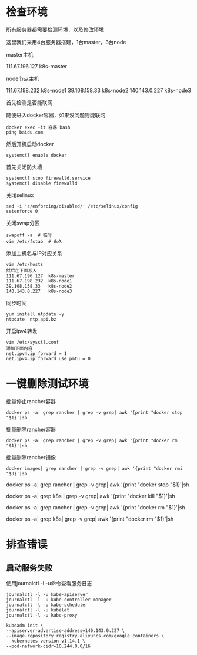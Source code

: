 # 检查环境

所有服务器都需要检测环境，以及修改环境

这里我们采用4台服务器搭建，1台master，3台node

master主机

111.67.196.127	k8s-master

node节点主机

111.67.198.232 	k8s-node1
39.108.158.33	k8s-node2
140.143.0.227	k8s-node3

首先检测是否能联网

随便进入docker容器，如果没问题则能联网

```
docker exec -it 容器 bash
ping baidu.com
```

然后开机启动docker

```
systemctl enable docker
```

首先关闭防火墙

```
systemctl stop firewalld.service
systemctl disable firewalld
```

关闭selinux

```
sed -i 's/enforcing/disabled/' /etc/selinux/config 
setenforce 0
```

关闭swap分区

```
swapoff -a  # 临时
vim /etc/fstab  # 永久
```

添加主机名与IP对应关系

```
vim /etc/hosts
然后在下面写入
111.67.196.127	k8s-master
111.67.198.232 	k8s-node1
39.108.158.33	k8s-node2
140.143.0.227	k8s-node3
```

同步时间

```
yum install ntpdate -y
ntpdate  ntp.api.bz
```

开启ipv4转发

```
vim /etc/sysctl.conf
添加下面内容
net.ipv4.ip_forward = 1
net.ipv4.ip_forward_use_pmtu = 0
```

# 一键删除测试环境

批量停止rancher容器

```
docker ps -a| grep rancher | grep -v grep| awk '{print "docker stop "$1}'|sh
```

批量删除rancher容器

```
docker ps -a| grep rancher | grep -v grep| awk '{print "docker rm "$1}'|sh
```

批量删除rancher镜像

```
docker images| grep rancher | grep -v grep| awk '{print "docker rmi "$3}'|sh
```

docker ps -a| grep rancher | grep -v grep| awk '{print "docker stop "$1}'|sh

docker ps -a| grep k8s | grep -v grep| awk '{print "docker kill "$1}'|sh

docker ps -a| grep rancher | grep -v grep| awk '{print "docker rm "$1}'|sh

docker ps -a| grep k8s| grep -v grep| awk '{print "docker rm "$1}'|sh

# 排查错误

## 启动服务失败

使用journalctl -l -u命令查看服务日志

```
journalctl -l -u kube-apiserver
journalctl -l -u kube-controller-manager
journalctl -l -u kube-scheduler
journalctl -l -u kubelet
journalctl -l -u kube-proxy
```

```
kubeadm init \
--apiserver-advertise-address=140.143.0.227 \
--image-repository registry.aliyuncs.com/google_containers \
--kubernetes-version v1.14.1 \
--pod-network-cidr=10.244.0.0/16
```

